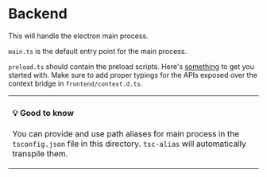 # Backend

This will handle the electron main process.

`main.ts` is the default entry point for the main process.

`preload.ts` should contain the preload scripts. Here's [something](https://www.electronjs.org/docs/latest/tutorial/tutorial-preload) to get you started with. Make sure to add proper typings for the APIs exposed over the context bridge in `frontend/context.d.ts`.

<table>
    <tr>
    	<td>

#### 💡 Good to know

You can provide and use path aliases for main process in the `tsconfig.json` file in this directory. `tsc-alias` will automatically transpile them.

</td>
  </tr>
</table>
